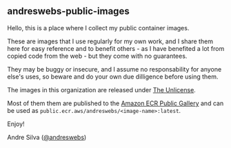 ## andreswebs-public-images

Hello, this is a place where I collect my public container images. 

These are images that I use regularly for my own work, and I share them here for easy reference and to benefit others - as I have benefited a lot from copied code from the web - but they come with no guarantees. 

They may be buggy or insecure, and I assume no responsability for anyone else's uses, so beware and do your own due dilligence before using them.

The images in this organization are released under [The Unlicense](UNLICENSE.md).

Most of them them are published to the [Amazon ECR Public Gallery](https://gallery.ecr.aws/andreswebs) and can be used as `public.ecr.aws/andreswebs/<image-name>:latest`.

Enjoy!

Andre Silva ([@andreswebs](https://github.com/andreswebs))
